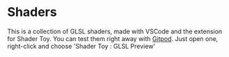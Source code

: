 # Shaders

This is a collection of GLSL shaders, made with VSCode and the extension for Shader Toy.
You can test them right away with [Gitpod](https://gitpod.io/#https://github.com/ruigil/shaders). Just open one, right-click and choose 'Shader Toy : GLSL Preview'
